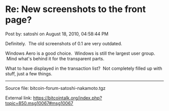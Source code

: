 # Re: New screenshots to the front page?

Post by: satoshi on August 18, 2010, 04:58:44 PM

Definitely. &nbsp;The old screenshots of 0.1 are very outdated.

Windows Aero is a good choice. &nbsp;Windows is still the largest user group. &nbsp;Mind what's behind it for the transparent parts.

What to have displayed in the transaction list? &nbsp;Not completely filled up with stuff, just a few things.

---

Source file: bitcoin-forum-satoshi-nakamoto.tgz

External link: https://bitcointalk.org/index.php?topic=850.msg10067#msg10067
